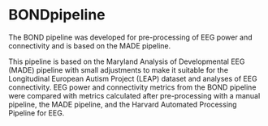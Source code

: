 # BONDpipeline
The BOND pipeline was developed for pre-processing of EEG power and connectivity and is based on the MADE pipeline. 

This pipeline is based on the Maryland Analysis of Developmental EEG (MADE) pipeline with small adjustments to make it suitable for the Longitudinal European Autism Project (LEAP) dataset and analyses of EEG connectivity. EEG power and connectivity metrics from the BOND pipeline were compared with metrics calculated after pre-processing with a manual pipeline, the MADE pipeline, and the Harvard Automated Processing Pipeline for EEG. 
